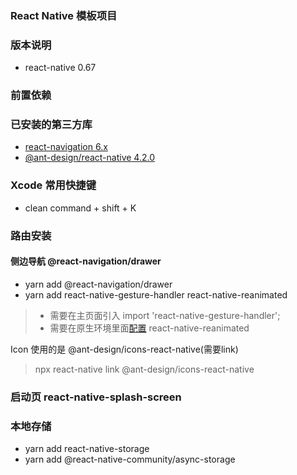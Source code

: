 ### React Native 模板项目

### 版本说明

- react-native 0.67

### 前置依赖

### 已安装的第三方库

- [react-navigation 6.x](https://reactnavigation.org/docs/getting-started/)
- [@ant-design/react-native 4.2.0](https://rn.mobile.ant.design/docs/react/introduce-cn)

### Xcode 常用快捷键

- clean command + shift + K

### 路由安装

#### 侧边导航 @react-navigation/drawer

- yarn add @react-navigation/drawer
- yarn add react-native-gesture-handler react-native-reanimated

> - 需要在主页面引入 import 'react-native-gesture-handler';
>- 需要在原生环境里面[配置](https://docs.swmansion.com/react-native-reanimated/docs/fundamentals/installation/) react-native-reanimated


Icon 使用的是 @ant-design/icons-react-native(需要link)
> npx react-native link @ant-design/icons-react-native

### 启动页 react-native-splash-screen

### 本地存储

- yarn add react-native-storage
- yarn add @react-native-community/async-storage
